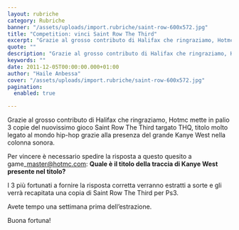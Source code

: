 ```yaml
---
layout: rubriche
category: Rubriche
banner: "/assets/uploads/import.rubriche/saint-row-600x572.jpg"
title: "Competition: vinci Saint Row The Third"
excerpt: "Grazie al grosso contributo di Halifax che ringraziamo, Hotmc mette in palio 3 copie del nuovissimo gioco Saint Row The Third targato THQ, titolo molto legato al mondo hip-hop grazie alla presenza del grande Kanye West nella colonna sonora. Per vincere è necessario spedire la risposta a questo quesito a game_master@hotmc.com: Quale è il titolo [&hellip"
quote: ""
description: "Grazie al grosso contributo di Halifax che ringraziamo, Hotmc mette in palio 3 copie del nuovissimo gioco Saint Row The Third targato THQ, titolo molto legato al mondo hip-hop grazie alla presenza del grande Kanye West nella colonna sonora. Per vincere è necessario spedire la risposta a questo quesito a game_master@hotmc.com: Quale è il titolo [&hellip"
keywords: ""
date: 2011-12-05T00:00:00.000+01:00
author: "Haile Anbessa"
cover: "/assets/uploads/import.rubriche/saint-row-600x572.jpg"
pagination:
  enabled: true

---
```


Grazie al grosso contributo di Halifax che ringraziamo, Hotmc mette in palio 3 copie del nuovissimo gioco Saint Row The Third targato THQ, titolo molto legato al mondo hip-hop grazie alla presenza del grande Kanye West nella colonna sonora.

Per vincere è necessario spedire la risposta a questo quesito a game\_master@hotmc.com: **Quale è il titolo della traccia di Kanye West presente nel titolo?**

I 3 più fortunati a fornire la risposta corretta verranno estratti a sorte e gli verrà recapitata una copia di Saint Row The Third per Ps3.

Avete tempo una settimana prima dell’estrazione.

Buona fortuna!